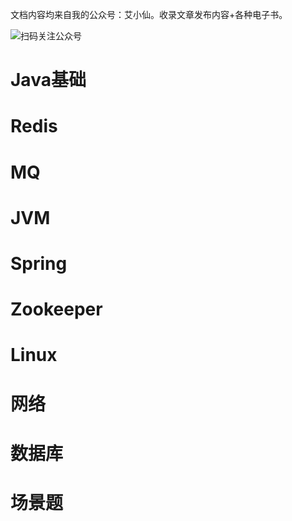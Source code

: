 文档内容均来自我的公众号：艾小仙。收录文章发布内容+各种电子书。

![扫码关注公众号](https://tva1.sinaimg.cn/large/008eGmZEgy1gmu35521svj30b40b4ae4.jpg)

# Java基础

# Redis

# MQ

# JVM

# Spring

# Zookeeper

# Linux

# 网络

# 数据库

# 场景题
